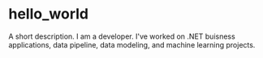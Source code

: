 # hello_world
A short description.
I am a developer. I've worked on .NET buisness applications, data pipeline, data modeling, and machine learning projects.

